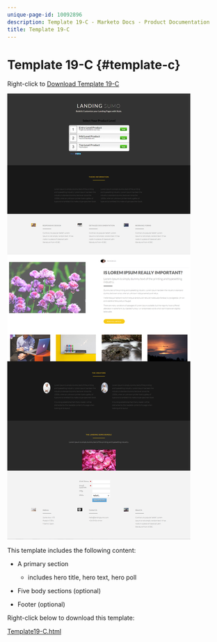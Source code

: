 ```yaml
---
unique-page-id: 10092896
description: Template 19-C - Marketo Docs - Product Documentation
title: Template 19-C
---
```


# Template 19-C {#template-c}

Right-click to [Download Template 19-C](http://docs.marketo.com/download/attachments/10092896/template-19c.html?version=1&modificationdate=1441750440000&api=v2)

![](assets/image2015-9-16-16-3a52-3a26.png)

This template includes the following content:

* A primary section

    * includes hero title, hero text, hero poll

* Five body sections (optional)
* Footer (optional)

Right-click below to download this template:

[Template19-C.html](http://docs.marketo.com/download/attachments/10092896/template-19c.html?version=1&modificationdate=1441750440000&api=v2)
